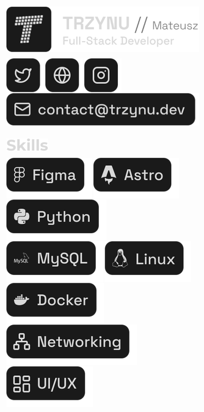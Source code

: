 <p>
  <!-- <img src="assets/Namecard.svg" align="left"/> -->
  <img src="assets/Namecard.svg" />
  <!-- <img src="assets/Country.svg" align="right"/> -->
</p>
<p>
  <a href="https://x.com/trzynu"><img src="assets/Twitter.svg" /></a>
  <a href="https://trzynu.dev/"><img src="assets/Website.svg" /></a>
  <a href="https://instagram.com/trzynu"><img src="assets/Instagram.svg" /></a>
  <a href="mailto:contact@trzynu.dev"><img src="assets/Email.svg" /></a>
</p>
<br />
<img src="assets/Skills header.svg" />
<p>
  <img src="assets/Figma.svg" />
  <img src="assets/Astro.svg" />
  <img src="assets/Python.svg" />
  <img src="assets/MySQL.svg"" />
  <img src="assets/Linux.svg" />
  <img src="assets/Docker.svg" />
  <img src="assets/Networking.svg" />
  <img src="assets/UIUX.svg" />
</p>
